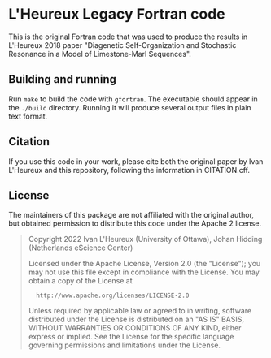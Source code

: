 # L'Heureux Legacy Fortran code
This is the original Fortran code that was used to produce the results in L'Heureux 2018 paper "Diagenetic Self-Organization and Stochastic Resonance in a Model of Limestone-Marl Sequences".

## Building and running
Run `make` to build the code with `gfortran`. The executable should appear in the `./build` directory. Running it will produce several output files in plain text format.

## Citation
If you use this code in your work, please cite both the original paper by Ivan L'Heureux and this repository, following the information in CITATION.cff.

## License
The maintainers of this package are not affiliated with the original author, but obtained permission to distribute this code under the Apache 2 license.

>  Copyright 2022 Ivan L'Heureux (University of Ottawa), Johan Hidding (Netherlands eScience Center)
>
>   Licensed under the Apache License, Version 2.0 (the "License");
>   you may not use this file except in compliance with the License.
>   You may obtain a copy of the License at
>
>       http://www.apache.org/licenses/LICENSE-2.0
>
>   Unless required by applicable law or agreed to in writing, software
>   distributed under the License is distributed on an "AS IS" BASIS,
>   WITHOUT WARRANTIES OR CONDITIONS OF ANY KIND, either express or implied.
>   See the License for the specific language governing permissions and
>   limitations under the License.
